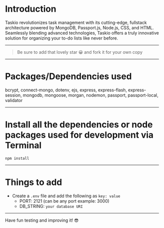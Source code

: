 # Introduction

Taskio revolutionizes task management with its cutting-edge, fullstack architecture powered by MongoDB, Passport.js, Node.js, CSS, and HTML. Seamlessly blending advanced technologies, Taskio offers a truly innovative solution for organizing your to-do lists like never before.

---

> Be sure to add that lovely star 😀 and fork it for your own copy


---

# Packages/Dependencies used 

bcrypt, connect-mongo, dotenv, ejs, express, express-flash, express-session, mongodb, mongoose, morgan, nodemon, passport, passport-local, validator

---

# Install all the dependencies or node packages used for development via Terminal

`npm install` 

---

# Things to add

- Create a `.env` file and add the following as `key: value` 
  - PORT: 2121 (can be any port example: 3000) 
  - DB_STRING: `your database URI` 
 ---
 
 Have fun testing and improving it! 😎


